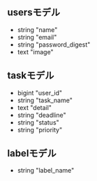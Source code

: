 ## usersモデル
* string "name"
* string "email"
* string "password_digest"
* text "image"

## taskモデル
* bigint "user_id"
* string "task_name"
* text "detail"
* string "deadline"
* string "status"
* string "priority"

## labelモデル
* string "label_name"
